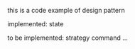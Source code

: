 this is  a code example of design pattern

implemented: 
 state

to be implemented:
 strategy
 command
 ...
